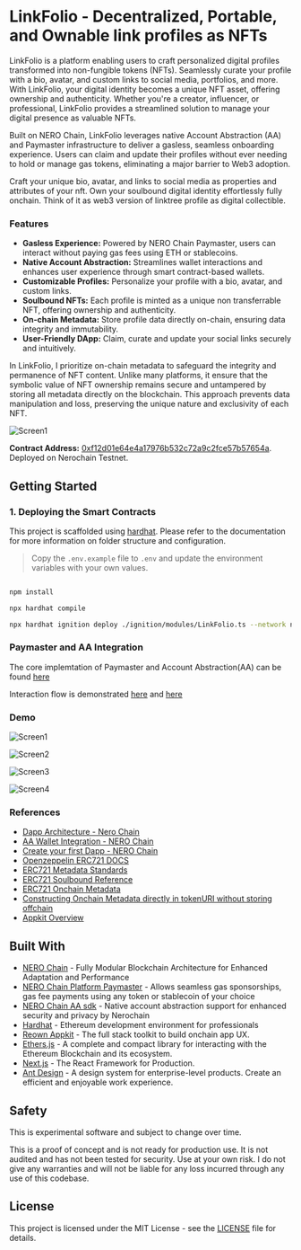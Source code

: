 # LinkFolio - Decentralized, Portable, and Ownable link profiles as NFTs

LinkFolio is a platform enabling users to craft personalized digital profiles transformed into non-fungible tokens (NFTs). Seamlessly curate your profile with a bio, avatar, and custom links to social media, portfolios, and more. With LinkFolio, your digital identity becomes a unique NFT asset, offering ownership and authenticity. Whether you're a creator, influencer, or professional, LinkFolio provides a streamlined solution to manage your digital presence as valuable NFTs.

Built on NERO Chain, LinkFolio leverages native Account Abstraction (AA) and Paymaster infrastructure to deliver a gasless, seamless onboarding experience. Users can claim and update their profiles without ever needing to hold or manage gas tokens, eliminating a major barrier to Web3 adoption.

Craft your unique bio, avatar, and links to social media as properties and attributes of your nft. Own your soulbound digital identity effortlessly fully onchain. Think of it as web3 version of linktree profile as digital collectible.

### Features

- **Gasless Experience:** Powered by NERO Chain Paymaster, users can interact without paying gas fees using ETH or stablecoins.
- **Native Account Abstraction:** Streamlines wallet interactions and enhances user experience through smart contract-based wallets.
- **Customizable Profiles:** Personalize your profile with a bio, avatar, and custom links.
- **Soulbound NFTs:** Each profile is minted as a unique non transferrable NFT, offering ownership and authenticity.
- **On-chain Metadata:** Store profile data directly on-chain, ensuring data integrity and immutability.
- **User-Friendly DApp:** Claim, curate and update your social links securely and intuitively.

In LinkFolio, I prioritize on-chain metadata to safeguard the integrity and permanence of NFT content. Unlike many platforms, it ensure that the symbolic value of NFT ownership remains secure and untampered by storing all metadata directly on the blockchain. This approach prevents data manipulation and loss, preserving the unique nature and exclusivity of each NFT.

![Screen1](https://github.com/user-attachments/assets/94e01554-2bab-4fdc-bd36-9deec2c18c2b)

**Contract Address:** [0xf12d01e64e4a17976b532c72a9c2fce57b57654a](https://testnet.neroscan.io/address/0xf12d01e64e4a17976b532c72a9c2fce57b57654a?tab=Transactions). Deployed on Nerochain Testnet.

## Getting Started

### 1. Deploying the Smart Contracts

This project is scaffolded using [hardhat](https://hardhat.org/docs). Please refer to the documentation for more information on folder structure and configuration.

> Copy the `.env.example` file to `.env` and update the environment variables with your own values.

```bash

npm install

npx hardhat compile

npx hardhat ignition deploy ./ignition/modules/LinkFolio.ts --network neroTestnet
```

### Paymaster and AA Integration

The core implemtation of Paymaster and Account Abstraction(AA) can be found [here](https://github.com/Salmandabbakuti/linkfolio-nero/blob/main/client/app/utils/aaUtils.js)

Interaction flow is demonstrated [here](https://github.com/Salmandabbakuti/linkfolio-nero/blob/main/client/app/utils/aaUtils.js#L73) and [here](https://github.com/Salmandabbakuti/linkfolio-nero/blob/main/client/app/%5Bhandle%5D/page.jsx#L204)

### Demo

![Screen1](https://github.com/user-attachments/assets/94e01554-2bab-4fdc-bd36-9deec2c18c2b)

![Screen2](https://github.com/user-attachments/assets/9bea64a1-959d-4dca-b10f-61e0883e3a06)

![Screen3](https://github.com/user-attachments/assets/76af1e8c-eec5-4e3c-a213-658f4efdd4b6)

![Screen4](https://github.com/user-attachments/assets/ca06870f-da37-4bd2-a81c-24be629c71c0)

### References

- [Dapp Architecture - Nero Chain](https://docs.nerochain.io/en/getting-started/nero-dapp-architecture)
- [AA Wallet Integration - NERO Chain](https://docs.nerochain.io/en/tutorials/aa-wallet-integration)
- [Create your first Dapp - NERO Chain](https://docs.nerochain.io/en/tutorials/create-first-dapp)
- [Openzeppelin ERC721 DOCS](https://docs.openzeppelin.com/contracts/5.x/erc721)
- [ERC721 Metadata Standards](https://docs.opensea.io/docs/metadata-standards)
- [ERC721 Soulbound Reference](https://ethereum.stackexchange.com/a/161807)
- [ERC721 Onchain Metadata](https://andyhartnett.medium.com/solidity-tutorial-how-to-store-nft-metadata-and-svgs-on-the-blockchain-6df44314406b)
- [Constructing Onchain Metadata directly in tokenURI without storing offchain](https://stackoverflow.com/a/70924789)
- [Appkit Overview](https://docs.reown.com/appkit/overview)

## Built With

- [NERO Chain](https://nerochain.io/) - Fully Modular Blockchain Architecture for Enhanced Adaptation and Performance
- [NERO Chain Platform Paymaster](https://nerochain.io/paymaster) - Allows seamless gas sponsorships, gas fee payments using any token or stablecoin of your choice
- [NERO Chain AA sdk](https://docs.nerochain.io/en/developer-tools/user-op-sdk) - Native account abstraction support for enhanced security and privacy by Nerochain
- [Hardhat](https://hardhat.org/) - Ethereum development environment for professionals
- [Reown Appkit](https://reown.com/appkit) - The full stack toolkit to build onchain app UX.
- [Ethers.js](https://docs.ethers.io/v5/) - A complete and compact library for interacting with the Ethereum Blockchain and its ecosystem.
- [Next.js](https://nextjs.org/) - The React Framework for Production.
- [Ant Design](https://ant.design/) - A design system for enterprise-level products. Create an efficient and enjoyable work experience.

## Safety

This is experimental software and subject to change over time.

This is a proof of concept and is not ready for production use. It is not audited and has not been tested for security. Use at your own risk. I do not give any warranties and will not be liable for any loss incurred through any use of this codebase.

## License

This project is licensed under the MIT License - see the [LICENSE](LICENSE) file for details.
